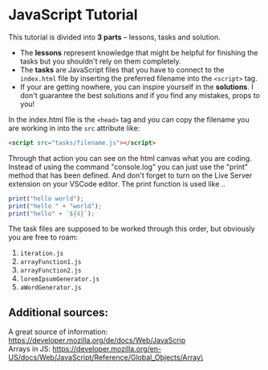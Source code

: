 # JavaScript Tutorial

This tutorial is divided into **3 parts** – lessons, tasks and solution.  

- The **lessons** represent knowledge that might be helpful for finishing the tasks but you shouldn't rely on them completely.  
- The **tasks** are JavaScript files that you have to connect to the `index.html` file by inserting the preferred filename into the `<script>` tag.
- If your are getting nowhere, you can inspire yourself in the **solutions**. I don't guarantee the best solutions and if you find any mistakes, props to you!

In the index.html file is the `<head>` tag and you can copy the filename you are working in into the `src` attribute like:

```html
<script src="tasks/filename.js"></script>
```

Through that action you can see on the html canvas what you are coding. Instead of using the command "console.log" you can just use the "print" method that has been defined. And don't forget to turn on the Live Server extension on your VSCode editor.
The print function is used like ..

```js
print("hello world");
print("hello " + "world");
print("hello" + `${4}`);
```

The task files are supposed to be worked through this order, but obviously you are free to roam:

1. `iteration.js`  
2. `arrayFunction1.js`  
3. `arrayFunction2.js`  
4. `loremIpsumGenerator.js`  
5. `aWordGenerator.js`

## Additional sources:
A great source of information: https://developer.mozilla.org/de/docs/Web/JavaScrip  
Arrays in JS: https://developer.mozilla.org/en-US/docs/Web/JavaScript/Reference/Global_Objects/Array\
